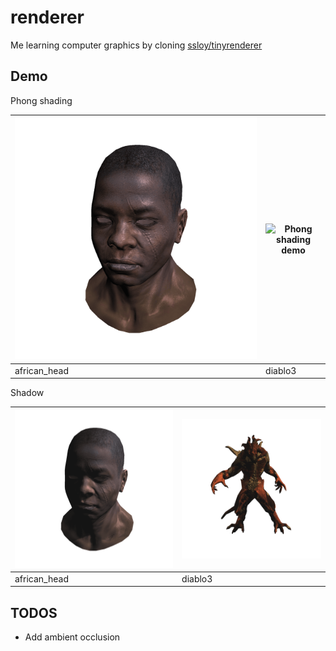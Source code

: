 # renderer

Me learning computer graphics by cloning [ssloy/tinyrenderer](https://github.com/ssloy/tinyrenderer)

## Demo

Phong shading

|![Phong shading demo](./assets/phong_shading_african_head.png)|![Phong shading demo](./assets/phong_shading_diablopng)|
|------------|-------|
|african_head|diablo3|


Shadow

|![Shadow](./assets/shadow_african_head.png)|![Shadow](./assets/shadow_diablo.png)|
|------------|-------|
|african_head|diablo3|


## TODOS

* Add ambient occlusion
